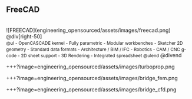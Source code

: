 ## FreeCAD

<div class="left-50">
<br>
![FREECAD](engineering_opensourced/assets/images/freecad.png)
</div>
@div[right-50]
<br>
<span style="font-size:85%">
@ul
 - OpenCASCADE kernel
 - Fully parametric
 - Modular workbenches
 - Sketcher 2D geometry
 - Standard data formats
 - Architecture / BIM / IFC
 - Robotics
 - CAM / CNC g-code
 - 2D sheet support
 - 3D Rendering
 - Integrated spreadsheet
@ulend
</span>
@divend

+++?image=engineering_opensourced/assets/images/turboprop.png

+++?image=engineering_opensourced/assets/images/bridge_fem.png

+++?image=engineering_opensourced/assets/images/bridge_cfd.png
